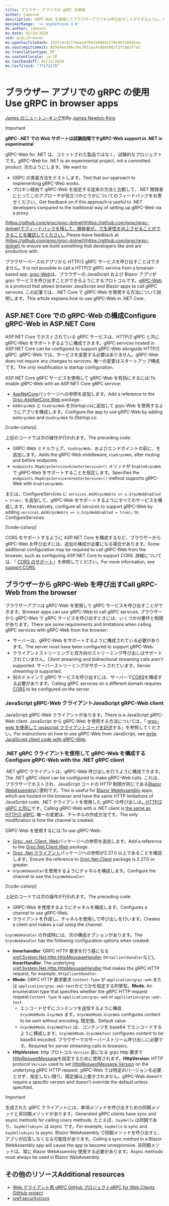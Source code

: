 ```yaml
---
title: ブラウザー アプリでの gRPC の使用
author: jamesnk
description: GRPC-Web を使用してブラウザーアプリから呼び出すことができるように、ASP.NET Core で gRPC サービスを構成する方法について説明します。
monikerRange: '>= aspnetcore-3.0'
ms.author: jamesnk
ms.date: 02/10/2020
uid: grpc/browser
ms.openlocfilehash: 333fc8c4277bbac47042d4904c276e963186914a
ms.sourcegitcommit: 85564ee396c74c7651ac47dd45082f3f1803f7a2
ms.translationtype: MT
ms.contentlocale: ja-JP
ms.lasthandoff: 02/12/2020
ms.locfileid: "77172270"
---
```

# <a name="use-grpc-in-browser-apps"></a><span data-ttu-id="2c8fa-103">ブラウザー アプリでの gRPC の使用</span><span class="sxs-lookup"><span data-stu-id="2c8fa-103">Use gRPC in browser apps</span></span>

<span data-ttu-id="2c8fa-104">[James のニュートン-キング](https://twitter.com/jamesnk)別</span><span class="sxs-lookup"><span data-stu-id="2c8fa-104">By [James Newton-King](https://twitter.com/jamesnk)</span></span>

> [!IMPORTANT]
> <span data-ttu-id="2c8fa-105">**gRPC-.NET での Web サポートは試験段階です**</span><span class="sxs-lookup"><span data-stu-id="2c8fa-105">**gRPC-Web support in .NET is experimental**</span></span>
>
> <span data-ttu-id="2c8fa-106">gRPC-Web for .NET は、コミットされた製品ではなく、試験的なプロジェクトです。</span><span class="sxs-lookup"><span data-stu-id="2c8fa-106">gRPC-Web for .NET is an experimental project, not a committed product.</span></span> <span data-ttu-id="2c8fa-107">次のようにします。</span><span class="sxs-lookup"><span data-stu-id="2c8fa-107">We want to:</span></span>
>
> * <span data-ttu-id="2c8fa-108">GRPC の実装方法をテストします。</span><span class="sxs-lookup"><span data-stu-id="2c8fa-108">Test that our approach to implementing gRPC-Web works.</span></span>
> * <span data-ttu-id="2c8fa-109">プロキシ経由で gRPC-Web を設定する従来の方法と比較して、.NET 開発者にとってこのアプローチが役立つかどうかについてのフィードバックをお寄せください。</span><span class="sxs-lookup"><span data-stu-id="2c8fa-109">Get feedback on if this approach is useful to .NET developers compared to the traditional way of setting up gRPC-Web via a proxy.</span></span>
>
> <span data-ttu-id="2c8fa-110">[https://github.com/grpc/grpc-dotnet](https://github.com/grpc/grpc-dotnet)でフィードバックを残して、開発者が、で生産性を向上させることができることを確認してください。</span><span class="sxs-lookup"><span data-stu-id="2c8fa-110">Please leave feedback at [https://github.com/grpc/grpc-dotnet](https://github.com/grpc/grpc-dotnet) to ensure we build something that developers like and are productive with.</span></span>

<span data-ttu-id="2c8fa-111">ブラウザーベースのアプリから HTTP/2 gRPC サービスを呼び出すことはできません。</span><span class="sxs-lookup"><span data-stu-id="2c8fa-111">It is not possible to call a HTTP/2 gRPC service from a browser-based app.</span></span> <span data-ttu-id="2c8fa-112">[grpc-Web](https://github.com/grpc/grpc/blob/master/doc/PROTOCOL-WEB.md)は、ブラウザーの JavaScript および Blazor アプリが grpc サービスを呼び出すことができるようにするプロトコルです。</span><span class="sxs-lookup"><span data-stu-id="2c8fa-112">[gRPC-Web](https://github.com/grpc/grpc/blob/master/doc/PROTOCOL-WEB.md) is a protocol that allows browser JavaScript and Blazor apps to call gRPC services.</span></span> <span data-ttu-id="2c8fa-113">この記事では、.NET Core で gRPC-Web を使用する方法について説明します。</span><span class="sxs-lookup"><span data-stu-id="2c8fa-113">This article explains how to use gRPC-Web in .NET Core.</span></span>

## <a name="configure-grpc-web-in-aspnet-core"></a><span data-ttu-id="2c8fa-114">ASP.NET Core での gRPC-Web の構成</span><span class="sxs-lookup"><span data-stu-id="2c8fa-114">Configure gRPC-Web in ASP.NET Core</span></span>

<span data-ttu-id="2c8fa-115">ASP.NET Core でホストされている gRPC サービスは、HTTP/2 gRPC と共に gRPC-Web をサポートするように構成できます。</span><span class="sxs-lookup"><span data-stu-id="2c8fa-115">gRPC services hosted in ASP.NET Core can be configured to support gRPC-Web alongside HTTP/2 gRPC.</span></span> <span data-ttu-id="2c8fa-116">gRPC-Web では、サービスを変更する必要はありません。</span><span class="sxs-lookup"><span data-stu-id="2c8fa-116">gRPC-Web does not require any changes to services.</span></span> <span data-ttu-id="2c8fa-117">唯一の変更はスタートアップ構成です。</span><span class="sxs-lookup"><span data-stu-id="2c8fa-117">The only modification is startup configuration.</span></span>

<span data-ttu-id="2c8fa-118">ASP.NET Core gRPC サービスを使用して gRPC-Web を有効にするには:</span><span class="sxs-lookup"><span data-stu-id="2c8fa-118">To enable gRPC-Web with an ASP.NET Core gRPC service:</span></span>

* <span data-ttu-id="2c8fa-119">[AspNetCore](https://www.nuget.org/packages/Grpc.AspNetCore.Web)パッケージへの参照を追加します。</span><span class="sxs-lookup"><span data-stu-id="2c8fa-119">Add a reference to the [Grpc.AspNetCore.Web](https://www.nuget.org/packages/Grpc.AspNetCore.Web) package.</span></span>
* <span data-ttu-id="2c8fa-120">`AddGrpcWeb` と `UseGrpcWeb` を*Startup.cs*に追加して grpc-Web を使用するようにアプリを構成します。</span><span class="sxs-lookup"><span data-stu-id="2c8fa-120">Configure the app to use gRPC-Web by adding `AddGrpcWeb` and `UseGrpcWeb` to *Startup.cs*:</span></span>

[!code-csharp[](~/grpc/browser/sample/Startup.cs?name=snippet_1&highlight=10,14)]

<span data-ttu-id="2c8fa-121">上記のコードでは次の操作が行われます。</span><span class="sxs-lookup"><span data-stu-id="2c8fa-121">The preceding code:</span></span>

* <span data-ttu-id="2c8fa-122">GRPC-Web ミドルウェア、`UseGrpcWeb`、およびエンドポイントの前に、を追加します。</span><span class="sxs-lookup"><span data-stu-id="2c8fa-122">Adds the gRPC-Web middleware, `UseGrpcWeb`, after routing and before endpoints.</span></span>
* <span data-ttu-id="2c8fa-123">`endpoints.MapGrpcService<GreeterService>()` メソッドが `EnableGrpcWeb`で gRPC-Web をサポートすることを指定します。</span><span class="sxs-lookup"><span data-stu-id="2c8fa-123">Specifies the `endpoints.MapGrpcService<GreeterService>()` method supports gRPC-Web with `EnableGrpcWeb`.</span></span> 

<span data-ttu-id="2c8fa-124">または、ConfigureServices に `services.AddGrpcWeb(o => o.GrpcWebEnabled = true);` を追加して、gRPC-Web をサポートするようにすべてのサービスを構成します。</span><span class="sxs-lookup"><span data-stu-id="2c8fa-124">Alternatively, configure all services to support gRPC-Web by adding `services.AddGrpcWeb(o => o.GrpcWebEnabled = true);` to ConfigureServices.</span></span>

[!code-csharp[](~/grpc/browser/sample/AllServicesSupportExample_Startup.cs?name=snippet_1&highlight=6,13)]

<span data-ttu-id="2c8fa-125">CORS をサポートするように ASP.NET Core を構成するなど、ブラウザーから gRPC-Web を呼び出すには、追加の構成が必要になる場合があります。</span><span class="sxs-lookup"><span data-stu-id="2c8fa-125">Some additional configuration may be required to call gRPC-Web from the browser, such as configuring ASP.NET Core to support CORS.</span></span> <span data-ttu-id="2c8fa-126">詳細については、「 [CORS のサポート](xref:security/cors)」を参照してください。</span><span class="sxs-lookup"><span data-stu-id="2c8fa-126">For more information, see [support CORS](xref:security/cors).</span></span>

## <a name="call-grpc-web-from-the-browser"></a><span data-ttu-id="2c8fa-127">ブラウザーから gRPC-Web を呼び出す</span><span class="sxs-lookup"><span data-stu-id="2c8fa-127">Call gRPC-Web from the browser</span></span>

<span data-ttu-id="2c8fa-128">ブラウザーアプリは gRPC-Web を使用して gRPC サービスを呼び出すことができます。</span><span class="sxs-lookup"><span data-stu-id="2c8fa-128">Browser apps can use gRPC-Web to call gRPC services.</span></span> <span data-ttu-id="2c8fa-129">ブラウザーから gRPC-Web で gRPC サービスを呼び出すときには、いくつかの要件と制限があります。</span><span class="sxs-lookup"><span data-stu-id="2c8fa-129">There are some requirements and limitations when calling gRPC services with gRPC-Web from the browser:</span></span>

* <span data-ttu-id="2c8fa-130">サーバーは、gRPC-Web をサポートするように構成されている必要があります。</span><span class="sxs-lookup"><span data-stu-id="2c8fa-130">The server must have been configured to support gRPC-Web.</span></span>
* <span data-ttu-id="2c8fa-131">クライアントストリーミングと双方向のストリーミング呼び出しはサポートされていません。</span><span class="sxs-lookup"><span data-stu-id="2c8fa-131">Client streaming and bidirectional streaming calls aren't supported.</span></span> <span data-ttu-id="2c8fa-132">サーバーストリーミングがサポートされています。</span><span class="sxs-lookup"><span data-stu-id="2c8fa-132">Server streaming is supported.</span></span>
* <span data-ttu-id="2c8fa-133">別のドメインで gRPC サービスを呼び出すには、サーバーで[CORS](xref:security/cors)を構成する必要があります。</span><span class="sxs-lookup"><span data-stu-id="2c8fa-133">Calling gRPC services on a different domain requires [CORS](xref:security/cors) to be configured on the server.</span></span>

### <a name="javascript-grpc-web-client"></a><span data-ttu-id="2c8fa-134">JavaScript gRPC-Web クライアント</span><span class="sxs-lookup"><span data-stu-id="2c8fa-134">JavaScript gRPC-Web client</span></span>

<span data-ttu-id="2c8fa-135">JavaScript gRPC-Web クライアントがあります。</span><span class="sxs-lookup"><span data-stu-id="2c8fa-135">There is a JavaScript gRPC-Web client.</span></span> <span data-ttu-id="2c8fa-136">JavaScript から gRPC-Web を使用する方法については、「 [grpc-web を使用して javascript クライアントコードを記述](https://github.com/grpc/grpc-web/tree/master/net/grpc/gateway/examples/helloworld#write-client-code)する」を参照してください。</span><span class="sxs-lookup"><span data-stu-id="2c8fa-136">For instructions on how to use gRPC-Web from JavaScript, see [write JavaScript client code with gRPC-Web](https://github.com/grpc/grpc-web/tree/master/net/grpc/gateway/examples/helloworld#write-client-code).</span></span>

### <a name="configure-grpc-web-with-the-net-grpc-client"></a><span data-ttu-id="2c8fa-137">.NET gRPC クライアントを使用して gRPC-Web を構成する</span><span class="sxs-lookup"><span data-stu-id="2c8fa-137">Configure gRPC-Web with the .NET gRPC client</span></span>

<span data-ttu-id="2c8fa-138">.NET gRPC クライアントは、gRPC-Web 呼び出しを行うように構成できます。</span><span class="sxs-lookup"><span data-stu-id="2c8fa-138">The .NET gRPC client can be configured to make gRPC-Web calls.</span></span> <span data-ttu-id="2c8fa-139">これは、ブラウザーでホストされ、JavaScript コードの HTTP 制限が同じである[Blazor WebAssembly](xref:blazor/index#blazor-webassembly)に便利です。</span><span class="sxs-lookup"><span data-stu-id="2c8fa-139">This is useful for [Blazor WebAssembly](xref:blazor/index#blazor-webassembly) apps, which are hosted in the browser and have the same HTTP limitations of JavaScript code.</span></span> <span data-ttu-id="2c8fa-140">.NET クライアントを使用した gRPC の呼び出しは[、HTTP/2 gRPC と同じ](xref:grpc/client)です。</span><span class="sxs-lookup"><span data-stu-id="2c8fa-140">Calling gRPC-Web with a .NET client is [the same as HTTP/2 gRPC](xref:grpc/client).</span></span> <span data-ttu-id="2c8fa-141">唯一の変更は、チャネルの作成方法です。</span><span class="sxs-lookup"><span data-stu-id="2c8fa-141">The only modification is how the channel is created.</span></span>

<span data-ttu-id="2c8fa-142">GRPC-Web を使用するには:</span><span class="sxs-lookup"><span data-stu-id="2c8fa-142">To use gRPC-Web:</span></span>

* <span data-ttu-id="2c8fa-143">[Grpc .net. Client. Web](https://www.nuget.org/packages/Grpc.Net.Client.Web)パッケージへの参照を追加します。</span><span class="sxs-lookup"><span data-stu-id="2c8fa-143">Add a reference to the [Grpc.Net.Client.Web](https://www.nuget.org/packages/Grpc.Net.Client.Web) package.</span></span>
* <span data-ttu-id="2c8fa-144">[Grpc .Net クライアント](https://www.nuget.org/packages/Grpc.Net.Client)パッケージへの参照が2.27.0 以上であることを確認します。</span><span class="sxs-lookup"><span data-stu-id="2c8fa-144">Ensure the reference to [Grpc.Net.Client](https://www.nuget.org/packages/Grpc.Net.Client) package is 2.27.0 or greater.</span></span>
* <span data-ttu-id="2c8fa-145">`GrpcWebHandler`を使用するようにチャネルを構成します。</span><span class="sxs-lookup"><span data-stu-id="2c8fa-145">Configure the channel to use the `GrpcWebHandler`:</span></span>

[!code-csharp[](~/grpc/browser/sample/Handler.cs?name=snippet_1)]

<span data-ttu-id="2c8fa-146">上記のコードでは次の操作が行われます。</span><span class="sxs-lookup"><span data-stu-id="2c8fa-146">The preceding code:</span></span>

* <span data-ttu-id="2c8fa-147">GRPC-Web を使用するようにチャネルを構成します。</span><span class="sxs-lookup"><span data-stu-id="2c8fa-147">Configures a channel to use gRPC-Web.</span></span>
* <span data-ttu-id="2c8fa-148">クライアントを作成し、チャネルを使用して呼び出しを行います。</span><span class="sxs-lookup"><span data-stu-id="2c8fa-148">Creates a client and makes a call using the channel.</span></span>

<span data-ttu-id="2c8fa-149">`GrpcWebHandler` の作成時には、次の構成オプションがあります。</span><span class="sxs-lookup"><span data-stu-id="2c8fa-149">The `GrpcWebHandler` has the following configuration options when created:</span></span>

* <span data-ttu-id="2c8fa-150">**Innerhandler**: GRPC HTTP 要求を行う基になる <xref:System.Net.Http.HttpMessageHandler> (`HttpClientHandler`など)。</span><span class="sxs-lookup"><span data-stu-id="2c8fa-150">**InnerHandler**: The underlying <xref:System.Net.Http.HttpMessageHandler> that makes the gRPC HTTP request, for example, `HttpClientHandler`.</span></span>
* <span data-ttu-id="2c8fa-151">**Mode**: GRPC HTTP 要求要求 `Content-Type` が `application/grpc-web` または `application/grpc-web-text`かどうかを指定する列挙型。</span><span class="sxs-lookup"><span data-stu-id="2c8fa-151">**Mode**: An enumeration type that specifies whether the gRPC HTTP request request `Content-Type` is `application/grpc-web` or `application/grpc-web-text`.</span></span>
    * <span data-ttu-id="2c8fa-152">エンコードせずにコンテンツを送信するように構成 `GrpcWebMode.GrpcWeb` ます。</span><span class="sxs-lookup"><span data-stu-id="2c8fa-152">`GrpcWebMode.GrpcWeb` configures content to be sent without encoding.</span></span> <span data-ttu-id="2c8fa-153">既定値。</span><span class="sxs-lookup"><span data-stu-id="2c8fa-153">Default value.</span></span>
    * <span data-ttu-id="2c8fa-154">`GrpcWebMode.GrpcWebText` は、コンテンツを base64 でエンコードするように構成します。</span><span class="sxs-lookup"><span data-stu-id="2c8fa-154">`GrpcWebMode.GrpcWebText` configures content to be base64 encoded.</span></span> <span data-ttu-id="2c8fa-155">ブラウザーでのサーバーストリーム呼び出しに必要です。</span><span class="sxs-lookup"><span data-stu-id="2c8fa-155">Required for server streaming calls in browsers.</span></span>
* <span data-ttu-id="2c8fa-156">**HttpVersion**: http プロトコル `Version` 基になる grpc http 要求で[HttpRequestMessage](xref:System.Net.Http.HttpRequestMessage.Version)を設定するために使用されます。</span><span class="sxs-lookup"><span data-stu-id="2c8fa-156">**HttpVersion**: HTTP protocol `Version` used to set [HttpRequestMessage.Version](xref:System.Net.Http.HttpRequestMessage.Version) on the underlying gRPC HTTP request.</span></span> <span data-ttu-id="2c8fa-157">gRPC-Web では特定のバージョンを必要とせず、指定しない限り、既定値は上書きされません。</span><span class="sxs-lookup"><span data-stu-id="2c8fa-157">gRPC-Web doesn't require a specific version and doesn't override the default unless specified.</span></span>

> [!IMPORTANT]
> <span data-ttu-id="2c8fa-158">生成された gRPC クライアントには、単項メソッドを呼び出すための同期メソッドと非同期メソッドがあります。</span><span class="sxs-lookup"><span data-stu-id="2c8fa-158">Generated gRPC clients have sync and async methods for calling unary methods.</span></span> <span data-ttu-id="2c8fa-159">たとえば、`SayHello` は同期であり、`SayHelloAsync` は async です。</span><span class="sxs-lookup"><span data-stu-id="2c8fa-159">For example, `SayHello` is sync and `SayHelloAsync` is async.</span></span> <span data-ttu-id="2c8fa-160">Blazor WebAssembly で同期メソッドを呼び出すと、アプリが応答しなくなる可能性があります。</span><span class="sxs-lookup"><span data-stu-id="2c8fa-160">Calling a sync method in a Blazor WebAssembly app will cause the app to become unresponsive.</span></span> <span data-ttu-id="2c8fa-161">非同期メソッドは、常に Blazor WebAssembly 使用する必要があります。</span><span class="sxs-lookup"><span data-stu-id="2c8fa-161">Async methods must always be used in Blazor WebAssembly.</span></span>

## <a name="additional-resources"></a><span data-ttu-id="2c8fa-162">その他のリソース</span><span class="sxs-lookup"><span data-stu-id="2c8fa-162">Additional resources</span></span>

* [<span data-ttu-id="2c8fa-163">Web クライアント用 gRPC GitHub プロジェクト</span><span class="sxs-lookup"><span data-stu-id="2c8fa-163">gRPC for Web Clients GitHub project</span></span>](https://github.com/grpc/grpc-web)
* <xref:security/cors>
